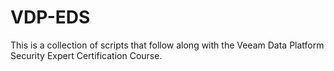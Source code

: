 # VDP-EDS
This is a collection of scripts that follow along with the Veeam Data Platform Security Expert Certification Course.
